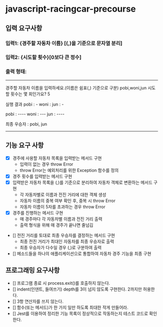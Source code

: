 # javascript-racingcar-precourse

## 입력 요구사항
### 입력1: {경주할 자동차 이름} [(,)을 기준으로 문자열 분리]
### 입력2: {시도할 횟수}[0보다 큰 정수]

### 출력 형태: 

---
경주할 자동차 이름을 입력하세요.(이름은 쉼표(,) 기준으로 구분)
pobi,woni,jun
시도할 횟수는 몇 회인가요?
5

실행 결과
pobi : -
woni : 
jun : -

pobi : ----
woni : ---
jun : ----

최종 우승자 : pobi, jun
___


## 기능 요구 사항
- [x] 경주에 사용할 자동차 목록을 입력받는 메서드 구현
    - 입력이 없는 경우 throw Error
    - throw Error는 예외처리를 위한 Exception 함수를 정의
- [x] 경주 횟수를 입력받는 메서드 구현
- [x] 입력받은 자동차 목록을 (,)를 기준으로 분리하여 자동차 객체로 변환하는 메서드 구현
    - 각 자동차별로 이름과 전진 거리에 대한 객체 생성
    - 자동차 이름의 중복 여부 확인 후, 중복 시 throw Error
    - 자동차 이름이 5자를 초과하는 경우 throw Error
- [x] 경주를 진행하는 메서드 구현
    - 매 경주마다 각 자동차별 이름과 전진 거리 출력
    - 출력 형식을 위해 매 경주가 끝나면 줄넘김
- [] 전진 거리를 토대로 최종 우승자를 결정하는 메서드 구현
    - 최종 전진 거리가 최대인 자동차를 최종 우승자로 출력
    - 최종 우승자가 다수일 경우 (,)로 구분하여 출력
- [] 메소드들을 하나의 애플리케이션으로 통합하여 자동차 경주 기능을 최종 구현


## 프로그래밍 요구사항
- [] 프로그램 종료 시 process.exit()를 호출하지 않는다.
- [] indent(인덴트, 들여쓰기) depth를 3이 넘지 않도록 구현한다. 2까지만 허용한다.
- [] 3항 연산자를 쓰지 않는다.
- [] 함수(또는 메서드)가 한 가지 일만 하도록 최대한 작게 만들어라.
- [] Jest를 이용하여 정리한 기능 목록이 정상적으로 작동하는지 테스트 코드로 확인한다.
